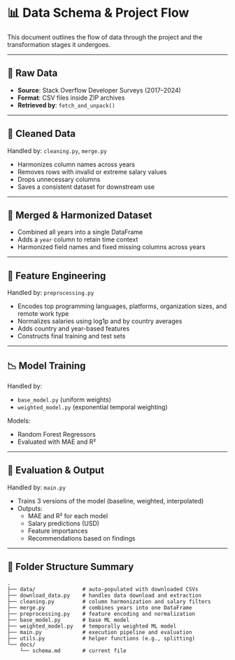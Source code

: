 # 📊 Data Schema & Project Flow

This document outlines the flow of data through the project and the transformation stages it undergoes.

---

## 📁 Raw Data

- **Source**: Stack Overflow Developer Surveys (2017–2024)
- **Format**: CSV files inside ZIP archives
- **Retrieved by**: `fetch_and_unpack()`

---

## 🧹 Cleaned Data

Handled by: `cleaning.py`, `merge.py`

- Harmonizes column names across years
- Removes rows with invalid or extreme salary values
- Drops unnecessary columns
- Saves a consistent dataset for downstream use

---

## 🔄 Merged & Harmonized Dataset

- Combined all years into a single DataFrame
- Adds a `year` column to retain time context
- Harmonized field names and fixed missing columns across years

---

## 🧠 Feature Engineering

Handled by: `preprocessing.py`

- Encodes top programming languages, platforms, organization sizes, and remote work type
- Normalizes salaries using log1p and by country averages
- Adds country and year-based features
- Constructs final training and test sets

---

## 📉 Model Training

Handled by:
- `base_model.py` (uniform weights)
- `weighted_model.py` (exponential temporal weighting)

Models:
- Random Forest Regressors
- Evaluated with MAE and R²

---

## 🧪 Evaluation & Output

Handled by: `main.py`

- Trains 3 versions of the model (baseline, weighted, interpolated)
- Outputs:
  - MAE and R² for each model
  - Salary predictions (USD)
  - Feature importances
  - Recommendations based on findings

---

## 📂 Folder Structure Summary

```
.
├── data/               # auto-populated with downloaded CSVs
├── download_data.py    # handles data download and extraction
├── cleaning.py         # column harmonization and salary filters
├── merge.py            # combines years into one DataFrame
├── preprocessing.py    # feature encoding and normalization
├── base_model.py       # base ML model
├── weighted_model.py   # temporally weighted ML model
├── main.py             # execution pipeline and evaluation
├── utils.py            # helper functions (e.g., splitting)
└── docs/
    └── schema.md       # current file
```
